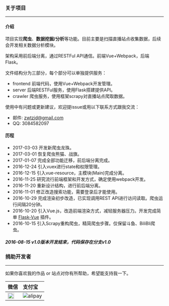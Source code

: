 ### 关于项目
***

#### 介绍

项目实现**爬虫**、**数据挖掘/分析**等功能。目前主要是扫描直播站点收集数据，后续会开发相关数据分析模块。

架构采用前后端分离，通过RESTFul API通信。前端Vue+Webpack，后端Flask。

文件结构分为三部分，每个部分可以单独提供服务：

* frontend 前端代码，使用Vue+Webpack开发管理。
* server   后端RESTFul服务，使用Flask搭建提供API。
* crawler  爬虫服务，使用框架scrapy对直播站点爬取数据。

使用中有问题或更新建议，欢迎提issue或用以下联系方式跟我交流：

* 邮件: zwtzjd@gmail.com
* QQ: 3084582097

#### 历程

* 2017-03-03 开发新爬虫龙珠。
* 2017-03-01 恢复爬虫熊猫、战旗。
* 2017-01-07 完成全部功能迁移，前后端分离完成。
* 2016-12-24 引入vuex进行state和权限管理。
* 2016-12-15 引入vue-resource，主模块(Main)完成分离。
* 2016-11-25 研究流行前端框架和开发方式，确定使用webpack开发。
* 2016-11-20 重新设计结构，进行前后端分离。
* 2016-11-01 修正改造搜索功能，需要登录后才能使用。
* 2016-10-29 完成渲染初步改造，已实现调用REST API进行访问读取。爬虫运行间隔20分钟。
* 2016-10-20 引入Vue.js，改造前端渲染方式，减轻服务器压力。开发完成简单 [Flask-Vue](https://github.com/taogeT/flask-vue) 插件。
* 2016-10-15 引入Scrapy重构爬虫，精简爬虫步骤。仅保留斗鱼、BiliBli爬虫。

##### 2016-08-15 v1.0版本开发结束，代码保存在分支v1.0

### 捐助开发者
***

如果你喜欢我的作品 or 站点对你有所帮助，希望能支持我一下。

| 微信 | 支付宝 |
| ---- | :------|
| <img width="80%" src="http://ww4.sinaimg.cn/large/77ef2ab1gw1f2ne2zgy4zj20bt0bqq4s.jpg"> | ![alipay](http://ww3.sinaimg.cn/mw690/77ef2ab1gw1f2ne2zc10cj209a09bdgz.jpg) |
